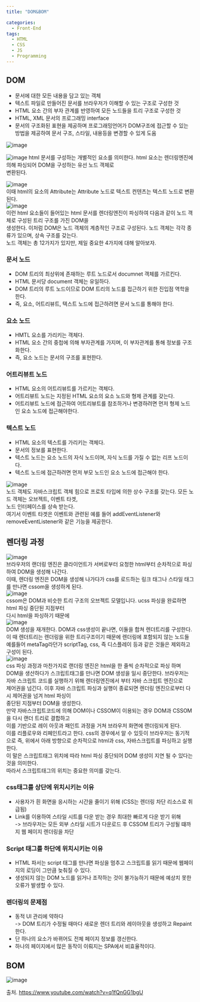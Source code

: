 ```yaml
---
title: "DOM&BOM"

categories:
  - Front-End
tags:
  - HTML
  - CSS
  - JS
  - Programming
---
```

## DOM
- 문서에 대한 모든 내용을 담고 있는 객체
- 텍스트 파일로 만들어진 문서를 브라우저가 이해할 수 있는 구조로 구성한 것
- HTML 요소 간의 부자 관계를 반영하여 모든 노드들을 트리 구조로 구성한 것
- HTML, XML 문서의 프로그래밍 interface
- 문서의 구조화된 표현을 제공하며 프로그래밍언어가 DOM구조에 접근할 수 있는 방법을 제공하여 문서 구조, 스타일, 내용등을 변경할 수 있게 도움  

![image](https://user-images.githubusercontent.com/68246962/122910780-9052db80-d391-11eb-9b30-5c479e5be931.png) 

![image](https://user-images.githubusercontent.com/68246962/122910897-b1b3c780-d391-11eb-8c81-5d56f0038beb.png)
html 문서를 구성하는 개별적인 요소를 의미한다. html 요소는 렌더링엔진에 의해 파싱되어 DOM을 구성하는 유선 노드 객체로  
변환된다.  

![image](https://user-images.githubusercontent.com/68246962/122911228-0c4d2380-d392-11eb-954c-29fc0f7501d2.png)  
이때 html의 요소의 Attribute는 Attribute 노드로 텍스트 컨텐츠는 텍스트 노드로 변환된다.  
![image](https://user-images.githubusercontent.com/68246962/122911607-6f3eba80-d392-11eb-8c89-ab19d5dbcbf6.png)  
이런 html 요소들이 들어있는 html 문서를 렌더링엔진이 파싱하여 다음과 같이 노드 객체로 구성된 트리 구조를 가진 DOM을   
생성한다. 이처럼 DOM은 노드 객체의 계층적인 구조로 구성된다. 노드 객체는 각각 종류가 있으며, 상속 구조를 갖는다.  
노드 객체는 총 12가지가 있지만, 제일 중요한 4가지에 대해 알아보자.
### 문서 노드
- DOM 트리의 최상위에 존재하는 루트 노드로서 documnet 객체를 가르킨다.
- HTML 문서당 document 객체는 유일하다.
- DOM 트리의 루트 노드이므로 DOM 트리의 노드를 접근하기 위한 진입점 역학을 한다.
- 즉, 요소, 어트리뷰트, 텍스트 노드에 접근하려면 문서 노드를 통해야 한다.  

### 요소 노드
- HMTL 요소를 가리키는 객체다.
- HTML 요소 간의 중첩에 의해 부자관계를 가지며, 이 부자관계를 통해 정보를 구조화한다.
- 즉, 요소 노드는 문서의 구조를 표현한다.  

### 어트리뷰트 노드
- HTML 요소의 어트리뷰트를 가르키는 객체다.
- 어트리뷰트 노드는 지정된 HTML 요소의 요소 노드와 형제 관계를 갖는다.
- 어트리뷰트 노드에 접근하여 어트리뷰트를 참조하거나 변경하려면 먼저 형제 노드인 요소 노드에 접근해야한다.  

### 텍스트 노드
- HTML 요소의 텍스트를 가리키는 객체다.
- 문서의 정보를 표현한다.
- 텍스트 노드는 요소 노드의 자식 노드이며, 자식 노드를 가질 수 없는 리프 노드이다.
- 텍스트 노드에 접근하려면 먼저 부모 노드인 요소 노드에 접근해야 한다.  

![image](https://user-images.githubusercontent.com/68246962/122914781-f6d9f880-d395-11eb-8956-ca8aedc32d86.png)  
노드 객체도 자바스크립트 객체 힘으로 프로토 타입에 의한 상수 구조를 갖는다. 모든 노드 객체는 오브젝트, 이벤트 타겟,  
노드 인터페이스를 상속 받는다.  
여기서 이벤트 타겟은 이벤트와 관련된 예를 들어 addEventListener와 removeEventListener와 같은 기능을 제공한다.  

## 렌더링 과정
![image](https://user-images.githubusercontent.com/68246962/122972147-c95b7200-d3ca-11eb-9429-7e69cec58c3a.png)  
브라우저의 랜더링 엔진은 클라이언트가 서버로부터 요청한 html부터 순차적으로 파싱하여 DOM을 생성해 나간다.   
이때, 렌더링 엔진은 DOM을 생성해 나가다가 css를
로드하는 링크 태그나 스타일 태그를 만나면 cssom을 생성하게 된다.  
![image](https://user-images.githubusercontent.com/68246962/122972461-248d6480-d3cb-11eb-8574-c1cd7ef15375.png)  
cssom은 DOM과 비슷한 트리 구조의 오브젝트 모델입니다. ucss 파싱을 완료하면 html 파싱 중단된 지점부터  
 다시 html을 파싱하기 때문에   
![image](https://user-images.githubusercontent.com/68246962/122972658-57cff380-d3cb-11eb-8b74-aceb8aa061d1.png)  
DOM 생성을 재개한다. DOM과 css생성이 끝나면, 이둘을 합쳐 렌더트리를 구성한다. 이 때 렌더트리는 렌더링을 위한 트리구조이기 때문에 렌더링에 포함되지 않는 노드들 예를들어
metaTag라던가 scriptTag, css, 즉 디스플레이 등과 같은 것들은 제외하고   
구성이 된다.  
![image](https://user-images.githubusercontent.com/68246962/122973028-beeda800-d3cb-11eb-85aa-1dfb96e0ba7e.png)  
css 파싱 과정과 마찬가지로 랜더링 엔진은 html을 한 줄씩 순차적으로 파싱 하며 DOM을 생산하다가 스크립트태그를 만나면 DOM 생성을 일시 중단한다.
브라우저는 자바 스크립트 코드를 실행하기 위해 렌더링엔진에서 부터 자바 스크립트 엔진으로   
제어권을 넘긴다. 이후 자바 스크립트 파싱과 실행이 종료되면 렌더링 엔진으로부터 다시 제어권을 넘겨 html 파싱이  
중단된 지점부터 DOM을 생성한다.  
만약 자바스크립트코드에 의해 DOM이나 CSSOM이 이용되는 경우 DOM과 CSSOM을 다시 랜더 트리로 결합하고   
이를 기반으로 레이 아웃과 패인트 과정을
거쳐 브라우저 화면에 랜더링되게 된다.  
이를 리플로우와 리페인트라고 한다.
css의 경우에서 알 수 있듯이 브라우저는 동기적으로 즉, 위에서 아래 방향으로 순차적으로 html과 css, 자바스크립트를 파싱하고 실행한다.  
이 말은 스크립트태그 위치에 따라
html 파싱 중단되어 DOM 생성이 지연 될 수 있다는 것을 의미한다.  
따라서 스크립트태그의 위치는 중요한 의미를 갖는다.  
### css태그를 상단에 위치시키는 이유
- 사용자가 흰 화면을 응시하는 시간을 줄이기 위해 (CSS는 렌더링 차단 리소스로 취급됨)
- Link를 이용하여 스타일 시트를 다운 받는 경우 최대한 빠르게 다운 받기 위해  
  -> 브라우저는 모든 외부 스타일 시트가 다운로드 후 CSSOM 트리가 구성될 떄까지 웹 페이지 렌더링을 차단  

### Script 태그를 하단에 위치시키는 이유
- HTML 파서는 script 태그를 만나면 파싱을 멈추고 스크립트를 읽기 때문에 웹페이지의 로딩이 그만큼 늦춰질 수 있다.
- 생성되지 않는 DOM 노드를 읽거나 조작하는 것이 불가능하기 때문에 예상치 못한 오류가 발생할 수 있다.  

### 렌더링의 문제점
- 동적 UI 관리에 약하다  
-> DOM 트리가 수정될 때마다 새로운 렌더 트리와 레이아웃을 생성하고 Repaint 한다.
- 단 하나의 요소가 바뀌어도 전체 페이지 정보를 갱신한다.
- 하나의 페이지에서 많은 동작이 이뤄지는 SPA에서 비효율적이다.  

## BOM
![image](https://user-images.githubusercontent.com/68246962/122989558-e9e0f780-d3dd-11eb-8679-74ea920593d2.png)

출처. <https://www.youtube.com/watch?v=q1fQnGG1bgU>